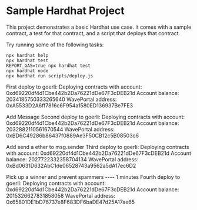 # Sample Hardhat Project

This project demonstrates a basic Hardhat use case. It comes with a sample contract, a test for that contract, and a script that deploys that contract.

Try running some of the following tasks:

```shell
npx hardhat help
npx hardhat test
REPORT_GAS=true npx hardhat test
npx hardhat node
npx hardhat run scripts/deploy.js
```


First deploy to goerli:
Deploying contracts with account:  0xd69220df4d1Cbe442b2Da76221dDe67F3cDEB21d
Account balance:  2034185750333265640
WavePortal address:  0xA5533D2A6ff7816c6F954a1580ED136937Be7FE3


Add Message
Second deploy to goerli:
Deploying contracts with account:  0xd69220df4d1Cbe442b2Da76221dDe67F3cDEB21d
Account balance:  2032882110561670544
WavePortal address:  0xBD6C49286b86437f0889Ae3F50CB12c5B08503c6


Add send a ether to msg.sender
Third deploy to goerli:
Deploying contracts with account:  0xd69220df4d1Cbe442b2Da76221dDe67F3cDEB21d
Account balance:  2027722332358704134
WavePortal address:  0xBd0631D632AbC1de06528743a9562a5dA17ec6D2


Pick up a winner and prevent spammers ---- 1 minutes
Fourth deploy to goerli:
Deploying contracts with account:  0xd69220df4d1Cbe442b2Da76221dDe67F3cDEB21d
Account balance:  2015326627831858058
WavePortal address:  0x65801DE1bD76737e8F683DF6baDE47d25A17ae65

